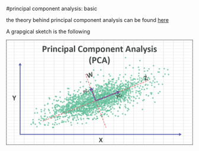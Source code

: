 #principal component analysis: basic 

the theory behind principal component analysis can be found [here](https://numxl.com/blogs/principal-component-analysis-pca-101/) 


A grapgical sketch is the following 

<img src="pics/pca.png"/>
